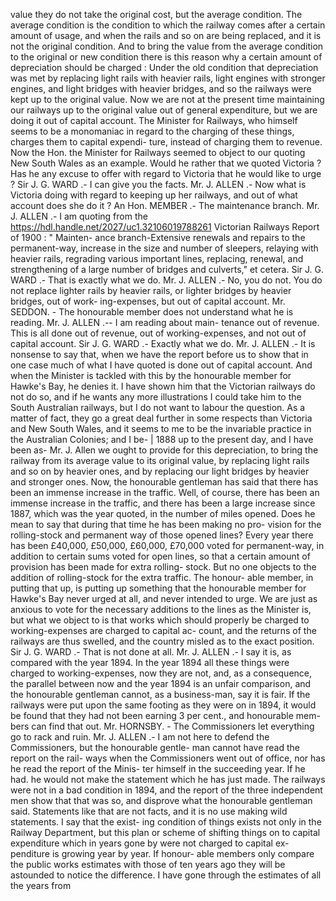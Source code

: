 value they do not take the original cost, but the average condition. The average condition is the condition to which the railway comes after a certain amount of usage, and when the rails and so on are being replaced, and it is not the original condition. And to bring the value from the average condition to the original or new condition there is this reason why a certain amount of depreciation should be charged : Under the old condition that depreciation was met by replacing light rails with heavier rails, light engines with stronger engines, and light bridges with heavier bridges, and so the railways were kept up to the original value. Now we are not at the present time maintaining our railways up to the original value out of general expenditure, but we are doing it out of capital account. The Minister for Railways, who himself seems to be a monomaniac in regard to the charging of these things, charges them to capital expendi- ture, instead of charging them to revenue. Now the Hon. the Minister for Railways seemed to object to our quoting New South Wales as an example. Would he rather that we quoted Victoria ? Has he any excuse to offer with regard to Victoria that he would like to urge ? Sir J. G. WARD .- I can give you the facts. Mr. J. ALLEN .- Now what is Victoria doing with regard to keeping up her railways, and out of what account does she do it ? An Hon. MEMBER .- The maintenance branch. Mr. J. ALLEN .- I am quoting from the https://hdl.handle.net/2027/uc1.32106019788261 Victorian Railways Report of 1900 : " Mainten- ance branch-Extensive renewals and repairs to the permanent-way, increase in the size and number of sleepers, relaying with heavier rails, regrading various important lines, replacing, renewal, and strengthening of a large number of bridges and culverts," et cetera. Sir J. G. WARD .- That is exactly what we do. Mr. J. ALLEN .- No, you do not. You do not replace lighter rails by heavier rails, or lighter bridges by heavier bridges, out of work- ing-expenses, but out of capital account. Mr. SEDDON. - The honourable member does not understand what he is reading. Mr. J. ALLEN .-- I am reading about main- tenance out of revenue. This is all done out of revenue, out of working-expenses, and not out of capital account. Sir J. G. WARD .- Exactly what we do. Mr. J. ALLEN .- It is nonsense to say that, when we have the report before us to show that in one case much of what I have quoted is done out of capital account. And when the Minister is tackled with this by the honourable member for Hawke's Bay, he denies it. I have shown him that the Victorian railways do not do so, and if he wants any more illustrations I could take him to the South Australian railways, but I do not want to labour the question. As a matter of fact, they go a great deal further in some respects than Victoria and New South Wales, and it seems to me to be the invariable practice in the Australian Colonies; and I be- | 1888 up to the present day, and I have been as- Mr. J. Allen we ought to provide for this depreciation, to bring the railway from its average value to its original value, by replacing light rails and so on by heavier ones, and by replacing our light bridges by heavier and stronger ones. Now, the honourable gentleman has said that there has been an immense increase in the traffic. Well, of course, there has been an immense increase in the traffic, and there has been a large increase since 1887, which was the year quoted, in the number of miles opened. Does he mean to say that during that time he has been making no pro- vision for the rolling-stock and permanent way of those opened lines? Every year there has been £40,000, £50,000, £60,000, £70,000 voted for permanent-way, in addition to certain sums voted for open lines, so that a certain amount of provision has been made for extra rolling- stock. But no one objects to the addition of rolling-stock for the extra traffic. The honour- able member, in putting that up, is putting up something that the honourable member for Hawke's Bay never urged at all, and never intended to urge. We are just as anxious to vote for the necessary additions to the lines as the Minister is, but what we object to is that works which should properly be charged to working-expenses are charged to capital ac- count, and the returns of the railways are thus swelled, and the country misled as to the exact position. Sir J. G. WARD .- That is not done at all. Mr. J. ALLEN .- I say it is, as compared with the year 1894. In the year 1894 all these things were charged to working-expenses, now they are not, and, as a consequence, the parallel between now and the year 1894 is an unfair comparison, and the honourable gentleman cannot, as a business-man, say it is fair. If the railways were put upon the same footing as they were on in 1894, it would be found that they had not been earning 3 per cent., and honourable mem- bers can find that out. Mr. HORNSBY. - The Commissioners let everything go to rack and ruin. Mr. J. ALLEN .- I am not here to defend the Commissioners, but the honourable gentle- man cannot have read the report on the rail- ways when the Commissioners went out of office, nor has he read the report of the Minis- ter himself in the succeeding year. If he had. he would not make the statement which he has just made. The railways were not in a bad condition in 1894, and the report of the three independent men show that that was so, and disprove what the honourable gentleman said. Statements like that are not facts, and it is no use making wild statements. I say that the exist- ing condition of things exists not only in the Railway Department, but this plan or scheme of shifting things on to capital expenditure which in years gone by were not charged to capital ex- penditure is growing year by year. If honour- able members only compare the public works estimates with those of ten years ago they will be astounded to notice the difference. I have gone through the estimates of all the years from 